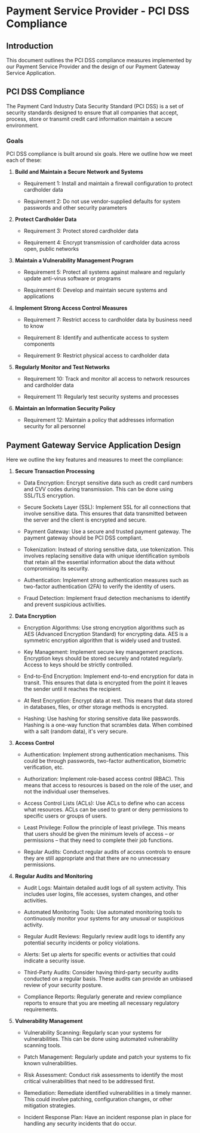 # Payment Service Provider - PCI DSS Compliance

## Introduction

This document outlines the PCI DSS compliance measures implemented by our Payment Service Provider and the design of our Payment Gateway Service Application.

## PCI DSS Compliance

The Payment Card Industry Data Security Standard (PCI DSS) is a set of security standards designed to ensure that all companies that accept, process, store or transmit credit card information maintain a secure environment.

### Goals

PCI DSS compliance is built around six goals. Here we outline how we meet each of these:

1. **Build and Maintain a Secure Network and Systems**

    - Requirement 1: Install and maintain a firewall configuration to protect cardholder data

    - Requirement 2: Do not use vendor-supplied defaults for system passwords and other security parameters

2. **Protect Cardholder Data**

    - Requirement 3: Protect stored cardholder data

    - Requirement 4: Encrypt transmission of cardholder data across open, public networks

3. **Maintain a Vulnerability Management Program**

    - Requirement 5: Protect all systems against malware and regularly update anti-virus software or programs

    - Requirement 6: Develop and maintain secure systems and applications

4. **Implement Strong Access Control Measures**

    - Requirement 7: Restrict access to cardholder data by business need to know

    - Requirement 8: Identify and authenticate access to system components

    - Requirement 9: Restrict physical access to cardholder data

5. **Regularly Monitor and Test Networks**

    - Requirement 10: Track and monitor all access to network resources and cardholder data

    - Requirement 11: Regularly test security systems and processes

6. **Maintain an Information Security Policy**

   - Requirement 12: Maintain a policy that addresses information security for all personnel

## Payment Gateway Service Application Design

Here we outline the key features and measures to meet the compliance:

1. **Secure Transaction Processing**

    - Data Encryption: Encrypt sensitive data such as credit card numbers and CVV codes during transmission. This can be done using SSL/TLS encryption.

    - Secure Sockets Layer (SSL): Implement SSL for all connections that involve sensitive data. This ensures that data transmitted between the server and the client is encrypted and secure.

    - Payment Gateway: Use a secure and trusted payment gateway. The payment gateway should be PCI DSS compliant.

    - Tokenization: Instead of storing sensitive data, use tokenization. This involves replacing sensitive data with unique identification symbols that retain all the essential information about the data without compromising its security.

    - Authentication: Implement strong authentication measures such as two-factor authentication (2FA) to verify the identity of users.

    - Fraud Detection: Implement fraud detection mechanisms to identify and prevent suspicious activities.

2. **Data Encryption**

    - Encryption Algorithms: Use strong encryption algorithms such as AES (Advanced Encryption Standard) for encrypting data. AES is a symmetric encryption algorithm that is widely used and trusted.

    - Key Management: Implement secure key management practices. Encryption keys should be stored securely and rotated regularly. Access to keys should be strictly controlled.

    - End-to-End Encryption: Implement end-to-end encryption for data in transit. This ensures that data is encrypted from the point it leaves the sender until it reaches the recipient.

    - At Rest Encryption: Encrypt data at rest. This means that data stored in databases, files, or other storage methods is encrypted.

    - Hashing: Use hashing for storing sensitive data like passwords. Hashing is a one-way function that scrambles data. When combined with a salt (random data), it's very secure.

3. **Access Control**

    - Authentication: Implement strong authentication mechanisms. This could be through passwords, two-factor authentication, biometric verification, etc.

    - Authorization: Implement role-based access control (RBAC). This means that access to resources is based on the role of the user, and not the individual user themselves.

    - Access Control Lists (ACLs): Use ACLs to define who can access what resources. ACLs can be used to grant or deny permissions to specific users or groups of users.

    - Least Privilege: Follow the principle of least privilege. This means that users should be given the minimum levels of access – or permissions – that they need to complete their job functions.

    - Regular Audits: Conduct regular audits of access controls to ensure they are still appropriate and that there are no unnecessary permissions.

4. **Regular Audits and Monitoring**

    - Audit Logs: Maintain detailed audit logs of all system activity. This includes user logins, file accesses, system changes, and other activities.

    - Automated Monitoring Tools: Use automated monitoring tools to continuously monitor your systems for any unusual or suspicious activity.

    - Regular Audit Reviews: Regularly review audit logs to identify any potential security incidents or policy violations.

    - Alerts: Set up alerts for specific events or activities that could indicate a security issue.

    - Third-Party Audits: Consider having third-party security audits conducted on a regular basis. These audits can provide an unbiased review of your security posture.

    - Compliance Reports: Regularly generate and review compliance reports to ensure that you are meeting all necessary regulatory requirements.

5. **Vulnerability Management**

    - Vulnerability Scanning: Regularly scan your systems for vulnerabilities. This can be done using automated vulnerability scanning tools.

    - Patch Management: Regularly update and patch your systems to fix known vulnerabilities.

    - Risk Assessment: Conduct risk assessments to identify the most critical vulnerabilities that need to be addressed first.

    - Remediation: Remediate identified vulnerabilities in a timely manner. This could involve patching, configuration changes, or other mitigation strategies.

    - Incident Response Plan: Have an incident response plan in place for handling any security incidents that do occur.
